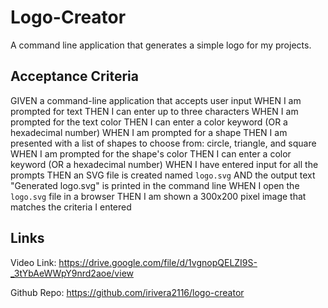 # Logo-Creator

A command line application that generates a simple logo for my projects. 

## Acceptance Criteria
GIVEN a command-line application that accepts user input
WHEN I am prompted for text
THEN I can enter up to three characters
WHEN I am prompted for the text color
THEN I can enter a color keyword (OR a hexadecimal number)
WHEN I am prompted for a shape
THEN I am presented with a list of shapes to choose from: circle, triangle, and square
WHEN I am prompted for the shape's color
THEN I can enter a color keyword (OR a hexadecimal number)
WHEN I have entered input for all the prompts
THEN an SVG file is created named `logo.svg`
AND the output text "Generated logo.svg" is printed in the command line
WHEN I open the `logo.svg` file in a browser
THEN I am shown a 300x200 pixel image that matches the criteria I entered

## Links

Video Link:
https://drive.google.com/file/d/1vgnopQELZI9S-_3tYbAeWWpY9nrd2aoe/view

Github Repo:
https://github.com/irivera2116/logo-creator
